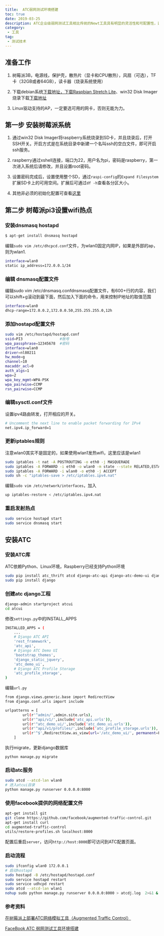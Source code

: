 ```yaml
---
title:  ATC弱网测试环境搭建
toc: true
date: 2019-03-25
description: ATC企业级弱网测试工具相比传统的Newt工具具有明显的灵活性和可配置性，适合大规模测试，针对现在移动应用APP引入弱网测试工具，这里详细介绍ATC搭建步骤，整体来说分为三部分，准备、开热点、开atc
category: 
 - 工具
tag:
 - 测试技术
---
```


## 准备工作

1. 树莓派3B，电源线，保护壳，散热片（显卡和CPU散热），风扇（可选），TF卡（32GB或者64GB），读卡器（烧录系统使用）

2. 下载debian系统[下载地址，下载Raspbian Stretch Lite](https://www.raspberrypi.org/downloads/raspbian/)、win32 Disk Imager烧录下载[下载地址](http://www.onlinedown.net/soft/110173.htm)

3. Linux驱动支持的AP，一定要选可用的网卡，否则无能为力。

## 第一步 安装树莓派系统

1. 通过win32 Disk Imager将raspberry系统烧录到SD卡，并且烧录后，打开SSH开关。开启方式是在系统目录中新建一个名叫ssh的空白文件，即可开启ssh服务。

2. raspberry通过xshell连接，端口为22，用户名为pi，密码是raspberry，第一次进入系统后请修改，并且设置root密码。

3. 设置密码完成后，设置使用整个SD，通过`raspi-config`的`Expand Filesystem`扩展SD卡上的可用空间。扩展后可通过`df -h`查看各分区大小。

4.  其他非必须的初始化配置可查看[这里](http://www.cnblogs.com/abel/p/3441175.html)

## 第二步 树莓派pi3设置wifi热点

### 安装dnsmasq hostapd

```bash
$ apt-get install dnsmasq hostapd
```

编辑`sudo vim /etc/dhcpcd.conf`文件，为wlan0固定内网IP，如果是外部的ap，则为wlan1.

```bash
interface=wlan0
static ip_address=172.0.0.1/24
```

### 编辑 dnsmasq配置文件

编辑sudo vim /etc/dnsmasq.confdnsmasq配置文件，有600+行的内容，我们可以shift+g滚动到最下面，然后加入下面的命令，用来控制IP地址的取值范围

```bash
interface=wlan0
dhcp-range=172.0.0.2,172.0.0.50,255.255.255.0,12h
```

### 添加hostapd配置文件

```bash
sudo vim /etc/hostapd/hostapd.conf
ssid=PI3                 #账号
wpa_passphrase=12345678  #密码
interface=wlan0
driver=nl80211
hw_mode=g
channel=10
macaddr_acl=0
auth_algs=1
wpa=2
wpa_key_mgmt=WPA-PSK
wpa_pairwise=CCMP
rsn_pairwise=CCMP
```

### 编辑sysctl.conf文件

设置ipv4路由转发，打开相应的开关。

```bash
# Uncomment the next line to enable packet forwarding for IPv4
net.ipv4.ip_forward=1
```

### 更新iptables规则

注意wlan0其实不是固定的，如果使用wlan1发热wifi，这里应该是wlan1

```bash
sudo iptables -t nat -A POSTROUTING -o eth0 -j MASQUERADE
sudo iptables -A FORWARD -i eth0 -o wlan0 -m state --state RELATED,ESTABLISHED -j ACCEPT
sudo iptables -A FORWARD -i wlan0 -o eth0 -j ACCEPT
sudo sh -c "iptables-save > /etc/iptables.ipv4.nat"
```

编辑`sudo vim /etc/network/interfaces`，加入

```bash
up iptables-restore < /etc/iptables.ipv4.nat
```

### 重启发射热点

```bash
sudo service hostapd start 
sudo service dnsmasq start 
```

## 安装ATC

### 安装ATC库

ATC依赖Python、Linux环境，Raspberry已经支持Python环境

```bash
sudo pip install atc_thrift atcd django-atc-api django-atc-demo-ui django-atc-profile-storage
sudo pip install django
```

### 创建atc django工程

```bash
django-admin startproject atcui
cd atcui
```

修改`settings.py`中的INSTALL_APPS

```bash
INSTALLED_APPS = (
    ...
    # Django ATC API
    'rest_framework',
    'atc_api',
    # Django ATC Demo UI
    'bootstrap_themes',
    'django_static_jquery',
    'atc_demo_ui',
    # Django ATC Profile Storage
    'atc_profile_storage',
)
```

编辑`url.py`

```bash
from django.views.generic.base import RedirectView
from django.conf.urls import include

urlpatterns = [
        url(r'^admin/',admin.site.urls),
        url(r'^api/v1/',include('atc_api.urls')),
        url(r'^atc_demo_ui/',include('atc_demo_ui.urls')),
        url(r'^api/v1/profiles/',include('atc_profile_storage.urls')),
        url(r'^$',RedirectView.as_view(url='/atc_demo_ui/', permanent=False)),
    ]
```

执行migrate，更新django数据库

`python manage.py migrate`

### 启动atc服务

```bash
sudo atcd --atcd-lan wlan0
# 进入atcui目录
python manage.py runserver 0.0.0.0:8000
```

### 使用facebook提供的网络配置文件

```bash
apt-get install git
git clone https://github.com/facebook/augmented-traffic-control.git
apt-get install curl
cd augmented-traffic-control
utils/restore-profiles.sh localhost:8000
```

配置后重启`server`，访问`http://host:8000`即可访问到ATC配置页面。

### 启动流程

```bash
sudo ifconfig wlan0 172.0.0.1
# 启动hostapd
sudo hostapd -B /etc/hostapd/hostapd.conf
sudo service hostapd restart
sudo service udhcpd restart	
sudo atcd --atcd-lan wlan1
nohup sudo python manage.py runserver 0.0.0.0:8000 > atcdj.log  2>&1 &
```

### 参考资料

[在树莓派上部署ATC网络模拟工具（Augmented Traffic Control）](https://www.jianshu.com/p/0a10ead567c3)

[FaceBook ATC 弱网测试工具环境搭建](https://www.jianshu.com/p/fb4824fd5bbc)
